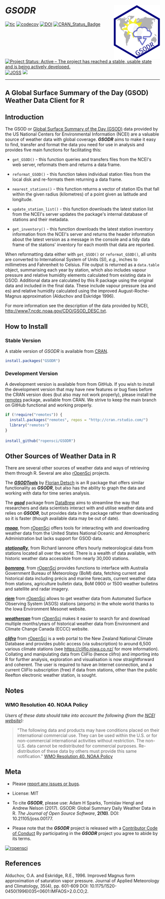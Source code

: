 # _GSODR_ <img src="man/figures/logo.png" align="right" />

<!-- badges: start -->
[![tic](https://github.com/ropensci/GSODR/workflows/tic/badge.svg?branch=main)](https://github.com/ropensci/GSODR/actions)
[![codecov](https://codecov.io/gh/ropensci/GSODR/branch/main/graph/badge.svg)](https://codecov.io/gh/ropensci/GSODR)
[![DOI](https://zenodo.org/badge/DOI/10.5281/zenodo.439850.svg)](https://doi.org/10.5281/zenodo.439850) 
[![CRAN_Status_Badge](https://www.r-pkg.org/badges/version/GSODR)](https://cran.r-project.org/package=GSODR)
[![Project Status: Active – The project has reached a stable, usable state and is being actively developed.](http://www.repostatus.org/badges/latest/active.svg)](http://www.repostatus.org/#active) 
[![JOSS](http://joss.theoj.org/papers/10.21105/joss.00177/status.svg)](http://joss.theoj.org/papers/14021f4e4931cdaab4ea41be27df2df6) 
[![](https://badges.ropensci.org/79_status.svg)](https://github.com/ropensci/onboarding/issues/79)
<!-- badges: end -->

--------------------

## A Global Surface Summary of the Day (GSOD) Weather Data Client for R

## Introduction

The GSOD or [Global Surface Summary of the Day (GSOD)](https://data.noaa.gov/dataset/dataset/global-surface-summary-of-the-day-gsod) data provided by the US National Centers for Environmental Information (NCEI) are a valuable source of weather data with global coverage.
_**GSODR**_ aims to make it easy to find, transfer and format the data you need for use in analysis and provides five main functions for facilitating this:

- `get_GSOD()` - this function queries and transfers files from the NCEI's web server, reformats them and returns a data frame.

- `reformat_GSOD()` - this function takes individual station files from the local disk and re-formats them returning a data frame.

- `nearest_stations()` - this function returns a vector of station IDs that fall within the given radius (kilometres) of a point given as latitude and longitude.

- `update_station_list()` - this function downloads the latest station list from the NCEI's server updates the package's internal database of stations and their metadata.

- `get_inventory()` - this function downloads the latest station inventory information from the NCEI's server and returns the header information about the latest version as a message in the console and a tidy data frame of the stations' inventory for each month that data are reported.

When reformatting data either with `get_GSOD()` or `reformat_GSOD()`, all units are converted to International System of Units (SI), _e.g._, inches to millimetres and Fahrenheit to Celsius.
File output is returned as a `data.table` object, summarising each year by station, which also includes vapour pressure and relative humidity elements calculated from existing data in GSOD.
Additional data are calculated by this R package using the original data and included in the final data.
These include vapour pressure (ea and es) and relative humidity calculated using the improved August-Roche-Magnus approximation (Alduchov and Eskridge 1996).

For more information see the description of the data provided by NCEI, <http://www7.ncdc.noaa.gov/CDO/GSOD_DESC.txt>.

## How to Install

### Stable Version

A stable version of _GSODR_ is available from [CRAN](https://cran.r-project.org/package=GSODR).

```r
install.packages("GSODR")
```

### Development Version

A development version is available from from GitHub.
If you wish to install the development version that may have new features or bug fixes before the CRAN version does (but also may not work properly), please install the [remotes](https://github.com/r-lib/remotes) package, available from CRAN.
We strive to keep the main branch on GitHub functional and working properly.

```r
if (!require("remotes")) {
  install.packages("remotes", repos = "http://cran.rstudio.com/")
  library("remotes")
}

install_github("ropensci/GSODR")
```

## Other Sources of Weather Data in R

There are several other sources of weather data and ways of retrieving them through R.
Several are also [rOpenSci](https://ropensci.org) projects.

The [_**GSODTools**_](https://github.com/environmentalinformatics-marburg/GSODTools) by [Florian Detsch](https://github.com/fdetsch) is an R package that offers similar functionality as _**GSODR**_, but also has the ability to graph the data and working with data for time series analysis.

The [_**gsod**_](https://github.com/databrew/gsod) package from [DataBrew](http://www.databrew.cc/posts/gsod.html) aims to streamline the way that researchers and data scientists interact with and utilise weather data and relies on _**GSODR**_, but provides data in the package rather than downloading so it is faster (though available data may be out of date).

[_**rnoaa**_](https://CRAN.R-project.org/package=rnoaa), from [rOpenSci](https://docs.ropensci.org/rnoaa/) offers tools for interacting with and downloading weather data from the United States National Oceanic and Atmospheric Administration but lacks support for GSOD data.

[_**stationaRy**_](https://cran.r-project.org/package=stationaRy), from Richard Iannone offers hourly meteorological data from stations located all over the world.
There is a wealth of data available, with historic weather data accessible from nearly 30,000 stations.

[_**bomrang**_](https://CRAN.R-project.org/package=bomrang), from [rOpenSci](https://docs.ropensci.org/bomrang/) provides functions to interface with Australia Government Bureau of Meteorology (BoM) data, fetching current and historical data including précis and marine forecasts, current weather data from stations, agriculture bulletin data, BoM 0900 or 1500 weather bulletins and satellite and radar imagery.

[_**riem**_](https://CRAN.R-project.org/package=riem) from [rOpenSci](https://docs.ropensci.org/riem/) allows to get weather data from Automated Surface Observing System (ASOS) stations (airports) in the whole world thanks to the Iowa Environment Mesonet website.

[_**weathercan**_](https://CRAN.R-project.org/package=weathercan) from [rOpenSci](https://github.com/ropensci/weathercan) makes it easier to search for and download multiple months/years of historical weather data from Environment and Climate Change Canada (ECCC) website.

[_**clifro**_](https://CRAN.R-project.org/package=clifro) from [rOpenSci](https://docs.ropensci.org/clifro/) is a web portal to the New Zealand National Climate Database and provides public access (via subscription) to around 6,500 various climate stations (see <https://cliflo.niwa.co.nz/> for more information).
Collating and manipulating data from CliFlo (hence clifro) and importing into R for further analysis, exploration and visualisation is now straightforward and coherent.
The user is required to have an Internet connection, and a current CliFlo subscription (free) if data from stations, other than the public Reefton electronic weather station, is sought.

## Notes

### WMO Resolution 40\. NOAA Policy

_Users of these data should take into account the following (from the [NCEI website](http://www7.ncdc.noaa.gov/CDO/cdoselect.cmd?datasetabbv=GSOD&countryabbv=&georegionabbv=)):_

> "The following data and products may have conditions placed on their international commercial use. They can be used within the U.S. or for non-commercial international activities without restriction. The non-U.S. data cannot be redistributed for commercial purposes. Re-distribution of these data by others must provide this same notification." [WMO Resolution 40\. NOAA Policy](https://public.wmo.int/en/our-mandate/what-we-do/data-exchange-and-technology-transfer)

## Meta

- Please [report any issues or bugs](https://github.com/ropensci/GSODR/issues).

- License: MIT

- To cite _**GSODR**_, please use: Adam H Sparks, Tomislav Hengl and Andrew Nelson (2017). GSODR: Global Summary Daily Weather Data in R. _The Journal of Open Source Software_, **2(10)**. DOI: 10.21105/joss.00177.

- Please note that the _**GSODR**_ project is released with a [Contributor Code of Conduct](https://github.com/ropensci/GSODR/blob/main/CONDUCT.md) By participating in the _**GSODR**_ project you agree to abide by its terms.

[![ropensci](https://ropensci.org/public_images/github_footer.png)](https://ropensci.org)

## References

Alduchov, O.A. and Eskridge, R.E., 1996. Improved Magnus form approximation of saturation vapor pressure. Journal of Applied Meteorology and Climatology, 35(4), pp. 601-609 DOI: 10.1175/1520-0450(1996)035<0601:IMFAOS>2.0.CO;2.
